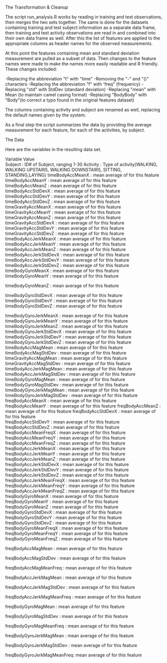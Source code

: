 
The Transformation & Cleanup

The script run_analysis.R works by reading in training and test observations, then merges the two sets together. The same is done for the datasets containing training and test subject information as a separate data frame, then training and test activity observations are read in and combined into their own data frame as well. After this the list of features are applied to the appropriate columns as header names for the observed measurements.


At this point the features containing mean and standard deviation measurement are pulled as a subset of data. Then changes to the feature names were made to make the names more easily readable and R friendly. These changes included:

   -Replacing the abbreviation "t" with "time"
   -Removing the "-" and "()" characters
   -Replacing the abbreviation "f" with 'freq" (frequency)
   -Replacing "std" with StdDev (standard deviation)
   -Replacing "mean" with Mean (to maintain camel casing format)
   -Replacing "BodyBody" with "Body"(to correct a typo found in the original features dataset) 

The columns containing activity and subject are renamed as well, replacing the default names given by the system.

As a final step the script summarizes the data by providing the average measurement for each feature, for each of the activities, by subject. 

The Data

Here are the variables in the resulting data set.

Variable                     Value    
   Subject                    : ID# of Subject, ranging 1-30
   Activity                   : Type of activity(WALKING, WALKING UPSTAIRS,
                                WALKING DOWNSTAIRS, SITTING, STANDING,LAYING) 
   timeBodyAccMeanX           :  mean average of for this feature  
   timeBodyAccMeanY           :  mean average of for this feature  
   timeBodyAccMeanZ           :  mean average of for this feature  
   timeBodyAccStdDevX         :  mean average of for this feature  
   timeBodyAccStdDevY         :  mean average of for this feature  
   timeBodyAccStdDevZ         :  mean average of for this feature  
   timeGravityAccMeanX        :  mean average of for this feature  
   timeGravityAccMeanY        :  mean average of for this feature  
   timeGravityAccMeanZ        :  mean average of for this feature  
   timeGravityAccStdDevX      :  mean average of for this feature  
   timeGravityAccStdDevY      :  mean average of for this feature  
   timeGravityAccStdDevZ      :  mean average of for this feature  
   timeBodyAccJerkMeanX       :  mean average of for this feature  
   timeBodyAccJerkMeanY       :  mean average of for this feature  
   timeBodyAccJerkMeanZ       :  mean average of for this feature 
   timeBodyAccJerkStdDevX     :  mean average of for this feature  
   timeBodyAccJerkStdDevY     :  mean average of for this feature  
   timeBodyAccJerkStdDevZ     :  mean average of for this feature  
   timeBodyGyroMeanX          :  mean average of for this feature  
   timeBodyGyroMeanY          :  mean average of for this feature
   
   timeBodyGyroMeanZ          :  mean average of for this feature 
   
   timeBodyGyroStdDevX        :  mean average of for this feature  
   timeBodyGyroStdDevY        :  mean average of for this feature  
   timeBodyGyroStdDevZ        :  mean average of for this feature 
   
   timeBodyGyroJerkMeanX      :  mean average of for this feature 
   timeBodyGyroJerkMeanY      :  mean average of for this feature 
   timeBodyGyroJerkMeanZ      :  mean average of for this feature  
   timeBodyGyroJerkStdDevX    :  mean average of for this feature  
   timeBodyGyroJerkStdDevY    :  mean average of for this feature  
   timeBodyGyroJerkStdDevZ    :  mean average of for this feature  
   timeBodyAccMagMean         :  mean average of for this feature  
   timeBodyAccMagStdDev       :  mean average of for this feature  
   timeGravityAccMagMean      :  mean average of for this feature  
   timeGravityAccMagStdDev    :  mean average of for this feature  
   timeBodyAccJerkMagMean     :  mean average of for this feature 
   timeBodyAccJerkMagStdDev   :  mean average of for this feature  
   timeBodyGyroMagMean        :  mean average of for this feature  
   timeBodyGyroMagStdDev      :  mean average of for this feature  
   timeBodyGyroJerkMagMean    :  mean average of for this feature  
   timeBodyGyroJerkMagStdDev  :  mean average of for this feature 
   freqBodyAccMeanX           :  mean average of for this feature  
   freqBodyAccMeanY           :  mean average of for this feature 
   freqBodyAccMeanZ           :  mean average of for this feature 
   freqBodyAccStdDevX         :  mean average of for this feature  
   freqBodyAccStdDevY         :  mean average of for this feature  
   freqBodyAccStdDevZ         :  mean average of for this feature  
   freqBodyAccMeanFreqX       :  mean average of for this feature  
   freqBodyAccMeanFreqY       :  mean average of for this feature  
   freqBodyAccMeanFreqZ       :  mean average of for this feature  
   freqBodyAccJerkMeanX       :  mean average of for this feature  
   freqBodyAccJerkMeanY       :  mean average of for this feature  
   freqBodyAccJerkMeanZ       :  mean average of for this feature  
   freqBodyAccJerkStdDevX     :  mean average of for this feature  
   freqBodyAccJerkStdDevY     :  mean average of for this feature  
   freqBodyAccJerkStdDevZ     :  mean average of for this feature  
   freqBodyAccJerkMeanFreqX   :  mean average of for this feature  
   freqBodyAccJerkMeanFreqY   :  mean average of for this feature  
   freqBodyAccJerkMeanFreqZ   :  mean average of for this feature  
   freqBodyGyroMeanX          :  mean average of for this feature  
   freqBodyGyroMeanY          :  mean average of for this feature  
   freqBodyGyroMeanZ          :  mean average of for this feature  
   freqBodyGyroStdDevX        :  mean average of for this feature  
   freqBodyGyroStdDevY        :  mean average of for this feature  
   freqBodyGyroStdDevZ        :  mean average of for this feature  
   freqBodyGyroMeanFreqX      :  mean average of for this feature  
   freqBodyGyroMeanFreqY      :  mean average of for this feature  
   freqBodyGyroMeanFreqZ      :  mean average of for this feature  
  
   freqBodyAccMagMean         :  mean average of for this feature  
  
   freqBodyAccMagStdDev       :  mean average of for this feature  
  
   freqBodyAccMagMeanFreq     :  mean average of for this feature 
  
   freqBodyAccJerkMagMean     :  mean average of for this feature  
  
   freqBodyAccJerkMagStdDev   :  mean average of for this feature 
  
   freqBodyAccJerkMagMeanFreq :  mean average of for this feature  
  
   freqBodyGyroMagMean        :  mean average of for this feature  
  
   freqBodyGyroMagStdDev      :  mean average of for this feature 
  
   freqBodyGyroMagMeanFreq    :  mean average of for this feature 
  
   freqBodyGyroJerkMagMean    :  mean average of for this feature 
  
   freqBodyGyroJerkMagStdDev  :  mean average of for this feature
  
   freqBodyGyroJerkMagMeanFreq:  mean average of for this feature  
